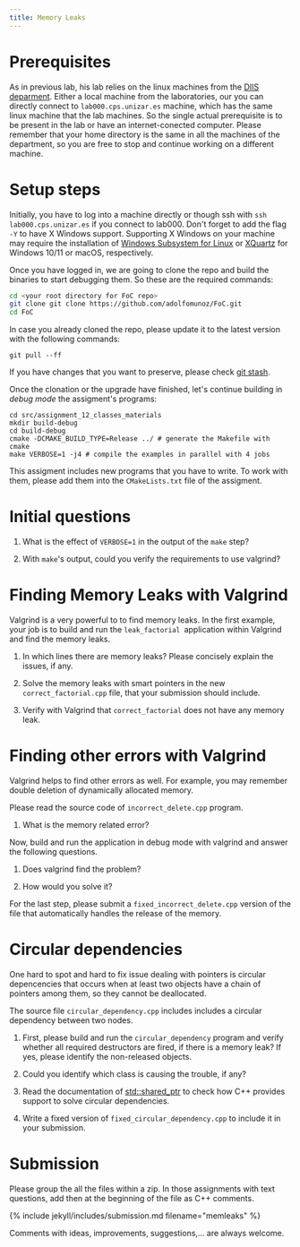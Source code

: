 ```yaml
---
title: Memory Leaks
---
```


# Prerequisites

As in previous lab, his lab relies on the linux machines from the [DIIS
deparment](https://diis.unizar.es/es). Either a local machine from the
laboratories, our you can directly connect to `lab000.cps.unizar.es` machine,
which has the same linux machine that the lab machines. So the single actual
prerequisite is to be present in the lab or have an internet-conected computer.
Please remember that your home directory is the same in all the machines of the
department, so you are free to stop and continue working on a different
machine.

# Setup steps

Initially, you have to log into a machine directly or though ssh with `ssh
lab000.cps.unizar.es` if you connect to lab000. Don't forget to add the flag
`-Y` to have X Windows support. Supporting X Windows on your machine may
require the installation of [Windows Subsystem for
Linux](https://learn.microsoft.com/en-us/windows/wsl/tutorials/gui-apps) or
[XQuartz](https://www.xquartz.org/) for Windows 10/11 or macOS, respectively.

Once you have logged in, we are going to clone the repo and build the binaries
to start debugging them. So these are the required commands:

```bash
cd <your root directory for FoC repo>
git clone git clone https://github.com/adolfomunoz/FoC.git
cd FoC

```

In case you already cloned the repo, please update it to the latest version with the following commands:

```
git pull --ff
```

If you have changes that you want to preserve, please check [git
stash](https://git-scm.com/docs/git-stash).

Once the clonation or the upgrade have finished, let's continue building in
*debug mode* the assigment's programs:

```
cd src/assignment_12_classes_materials
mkdir build-debug
cd build-debug
cmake -DCMAKE_BUILD_TYPE=Release ../ # generate the Makefile with cmake
make VERBOSE=1 -j4 # compile the examples in parallel with 4 jobs
```

This assigment includes new programs that you have to write. To work with them,
please add them into the `CMakeLists.txt` file of the assigment.

# Initial questions

1. What is the effect of `VERBOSE=1` in the output of the `make` step?

1. With `make`'s output, could you verify the requirements to use valgrind?

# Finding Memory Leaks with Valgrind

Valgrind is a very powerful to to find memory leaks. In the first example,
your job is to build and run the `leak_factorial `application within Valgrind and find the memory leaks.

1. In which lines there are memory leaks? Please concisely explain the issues, if any.

1. Solve the memory leaks with smart pointers in the new
   `correct_factorial.cpp` file, that your submission should include.

1. Verify with Valgrind that `correct_factorial` does not have any memory leak.


# Finding other errors with Valgrind

Valgrind helps to find other errors as well. For example, you may remember
double deletion of dynamically allocated memory.

Please read the source code of `incorrect_delete.cpp` program.

1. What is the memory related error?

Now, build and run the application in debug mode with valgrind and answer the following questions.

1. Does valgrind find the problem?

1. How would you solve it?

For the last step, please submit a `fixed_incorrect_delete.cpp` version of the
file that automatically handles the release of the memory.

# Circular dependencies

One hard to spot and hard to fix issue dealing with pointers is circular
depencencies that occurs when at least two objects have a chain of pointers
among them, so they cannot be deallocated.

The source file `circular_dependency.cpp` includes includes a circular dependency
between two nodes.

1. First, please build and run the `circular_dependency` program and verify
   whether all required destructors are fired, if there is a memory leak? If
   yes, please identify the non-released objects.

1. Could you identify which class is causing the trouble, if any?

1. Read the documentation of [std::shared_ptr](https://en.cppreference.com/w/cpp/memory/shared_ptr) to check
   how C++ provides support to solve circular dependencies.

1. Write a fixed version of `fixed_circular_dependency.cpp` to include it in your submission.

# Submission

Please group the all the files within a zip. In those assignments with text
questions, add then at the beginning of the file as C++ comments.

{% include jekyll/includes/submission.md filename="memleaks" %}

Comments with ideas, improvements, suggestions,… are always welcome.

